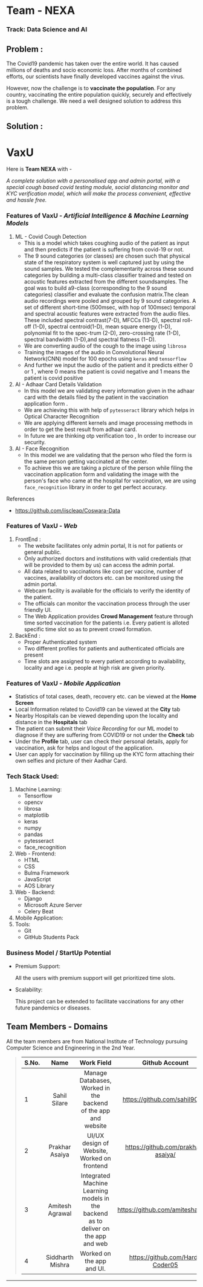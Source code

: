 # Team - NEXA

### Track: Data Science and AI

## Problem :

The Covid19 pandemic has taken over the entire world. It has caused millions of deaths and socio economic loss. After months of combined efforts, our scientists have finally developed vaccines against the virus.

However, now the challenge is to **vaccinate the population**. For any country, vaccinating the entire population quickly, securely and effectively is a tough challenge. We need a well designed solution to address this problem.

## Solution :

# VaxU

Here is **Team NEXA** with -

_A complete solution with a personalised app and admin portal, with a special cough based covid testing module, social distancing monitor and KYC verification model, which will make the process convenient, effective and hassle free._

### **Features of VaxU** - _Artificial Intelligence & Machine Learning Models_

1. ML - Covid Cough Detection
   - This is a model which takes coughing audio of the patient as input and then predicts if the patient is suffering from covid-19 or not.
   - The 9 sound categories (or classes) are chosen such that physical state of the respiratory system is well captured just by using the sound samples. We tested the complementarity across these sound categories by building a multi-class classifier trained and tested on acoustic features extracted from the different soundsamples.  The goal was to build a9-class (corresponding to the 9 sound categories) classifier and evaluate the confusion matrix.The clean audio recordings were pooled and grouped by 9 sound categories. A set of different short-time (500msec, with hop of 100msec) temporal and spectral acoustic features were
extracted from the audio files. These included spectral contrast(7-D), MFCCs (13-D), spectral roll-off (1-D), spectral centroid(1-D), mean square energy (1-D), polynomial fit to the spec-trum (2-D), zero-crossing rate (1-D), spectral bandwidth (1-D),and spectral flatness (1−D).
   - We are converting audio of the cough to the image using `librosa` 
   - Training the images of the audio in Convolutional Neural Network(CNN) model for 100 epochs using `keras` and `tensorflow`
   - And further we input the audio of the patient and it predicts either 0 or 1 , where 0 means the patient is covid negative and 1 means the patient is covid               positive
2. AI - Adhaar Card Details Validation
   - In this model we are validating every information given in the adhaar card with the details filed by the patient in the vaccination application form .
   - We are achieving this with help of `pytesseract` library which helps in Optical Character Recognition 
   - We are applying different kernels and image processing methods in order to get the best result from adhaar card. 
   - In future we are thinking otp verification too , In order to increase our security.
3. AI - Face Recognition
   - In this model we are validating that the person who filed the form is the same person getting vaccinated at the center.
   - To achieve this we are taking a picture of the person while filing the vaccination application form and validating the image with the person's face who came at the hospital for vaccination, we are using `face_recognition` library in order to get perfect accuracy.  

References
 - https://github.com/iiscleap/Coswara-Data
### **Features of VaxU** - _Web_

1. FrontEnd :
   - The website facilitates only admin portal, It is not for patients or general public.
   - Only authorized doctors and institutions with valid credentials (that will be provided to them by us) can access the admin portal.
   - All data related to vaccinations like cost per vaccine, number of vaccines, availability of doctors etc. can be monitored using the admin portal.
   - Webcam facility is available for the officials to verify the identity of the patient.
   - The officials can monitor the vaccination process through the user friendly UI.
   - The Web Application provides **Crowd Management** feature through time sorted vaccination for the patients i.e. Every patient is alloted specific time slot so as to prevent crowd formation.
2. BackEnd :
   - Proper Authenticated system
   - Two different profiles for patients and authenticated officials are present
   - Time slots are assigned to every patient according to availability, locality and age i.e. people at high risk are given priority.

### **Features of VaxU** - _Mobile Application_

- Statistics of total cases, death, recovery etc. can be viewed at the **Home Screen**
- Local Information related to Covid19 can be viewed at the **City** tab
- Nearby Hospitals can be viewed depending upon the locality and distance in the **Hospitals** tab
- The patient can submit their _Voice Recording_ for our ML model to diagnose if they are suffering from COVID19 or not under the **Check** tab
- Under the **Profile** tab, user can check their personal details, apply for vaccination, ask for helps and logout of the application.
- User can apply for vaccination by filling up the KYC form attaching their own selfies and picture of their Aadhar Card.

### **Tech Stack Used:**

1. Machine Learning:
    - Tensorflow
    - opencv
    - librosa
    - matplotlib
    - keras
    - numpy
    - pandas
    - pytesseract
    - face_recognition 
3. Web - Frontend:
   - HTML
   - CSS
   - Bulma Framework
   - JavaScript
   - AOS Library
4. Web - Backend:
   - Django
   - Microsoft Azure Server
   - Celery Beat
5. Mobile Application:
6. Tools:
   - Git
   - GitHub Students Pack

### Business Model / StartUp Potential

- Premium Support:

  All the users with premium support will get prioritized time slots.

- Scalability:

  This project can be extended to facilitate vaccinations for any other future pandemics or diseases.

## Team Members - Domains

All the team members are from National Institute of Technology pursuing Computer Science and Engineering in the 2nd Year.

> | S.No. |       Name       |                                     Work Field                                     |           Github Account           |
> | ----- | :--------------: | :--------------------------------------------------------------------------------: | :--------------------------------: |
> | 1     |   Sahil Silare   |           Manage Databases, Worked in the backend of the app and website           |   https://github.com/sahil9001/    |
> | 2     |  Prakhar Asaiya  |                    UI/UX design of Website, Worked on frontend                     | https://github.com/prakhar-asaiya/ |
> | 3     | Amitesh Agrawal  | Integrated Machine Learning models in the backend as to deliver on the app and web |  https://github.com/amiteshag320   |
> | 4     | Siddharth Mishra |                             Worked on the app and UI.                              |  https://github.com/Hard-Coder05   |

---
